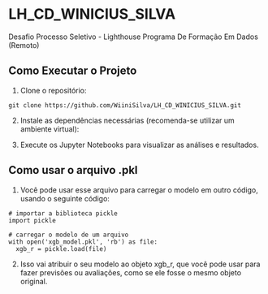 # LH_CD_WINICIUS_SILVA
 Desafio Processo Seletivo - Lighthouse Programa De Formação Em Dados (Remoto)



## Como Executar o Projeto

1. Clone o repositório:
```
git clone https://github.com/WiiniSilva/LH_CD_WINICIUS_SILVA.git
```

2. Instale as dependências necessárias (recomenda-se utilizar um ambiente virtual):

3. Execute os Jupyter Notebooks para visualizar as análises e resultados.

## Como usar o arquivo .pkl

1. Você pode usar esse arquivo para carregar o modelo em outro código, usando o seguinte código:
```
# importar a biblioteca pickle
import pickle

# carregar o modelo de um arquivo
with open('xgb_model.pkl', 'rb') as file:
  xgb_r = pickle.load(file)
```

2. Isso vai atribuir o seu modelo ao objeto xgb_r, que você pode usar para fazer previsões ou avaliações, como se ele fosse o mesmo objeto original.
 